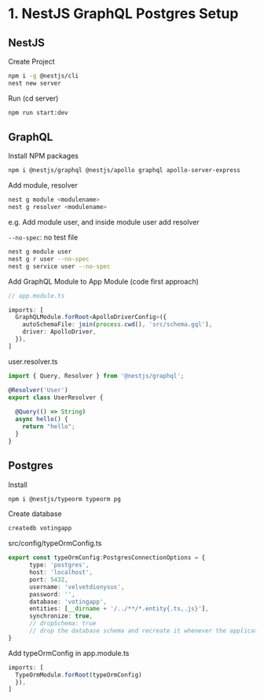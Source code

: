 # 1. NestJS GraphQL Postgres Setup
## NestJS
Create Project
```bash
npm i -g @nestjs/cli
nest new server
```

Run (cd server)
```bash
npm run start:dev
```

## GraphQL

Install NPM packages
```bash
npm i @nestjs/graphql @nestjs/apollo graphql apollo-server-express
```

Add module, resolver
```bash
nest g module <modulename>
nest g resolver <modulename>
```
e.g. Add module user, and inside module user add resolver

```--no-spec```: no test file
```bash
nest g module user
nest g r user --no-spec
nest g service user --no-spec
```
Add GraphQL Module to App Module (code first approach)
```typescript
// app.module.ts

imports: [
  GraphQLModule.forRoot<ApolloDriverConfig>({
    autoSchemaFile: join(process.cwd(), 'src/schema.gql'),
    driver: ApolloDriver,
  }),
]
```

user.resolver.ts
```typescript
import { Query, Resolver } from '@nestjs/graphql';

@Resolver('User')
export class UserResolver {
  
  @Query(() => String) 
  async hello() {
    return "hello";
  }
}
```

## Postgres
Install
```bash
npm i @nestjs/typeorm typeorm pg
```

Create database
```bash
createdb votingapp
```

src/config/typeOrmConfig.ts

```typescript
export const typeOrmConfig:PostgresConnectionOptions = {
      type: 'postgres',
      host: 'localhost',
      port: 5432,
      username: 'velvetdionysus',
      password: '',
      database: 'votingapp',
      entities: [__dirname + '/../**/*.entity{.ts,.js}'],
      synchronize: true,
      // dropSchema: true
      // drop the database schema and recreate it whenever the application starts
}
```

Add typeOrmConfig in app.module.ts
```typescript
imports: [
  TypeOrmModule.forRoot(typeOrmConfig)
  }),
]
```





